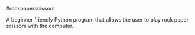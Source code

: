 #rockpaperscissors

A beginner friendly Python program that allows the user to play rock paper scissors with the computer. 
